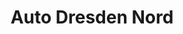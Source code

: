 ---
title: "Auto Dresden Nord"
url: /freital/auto-dresden-nord-wilsdruffer-strasse/
shop: Autowerkstatt
---